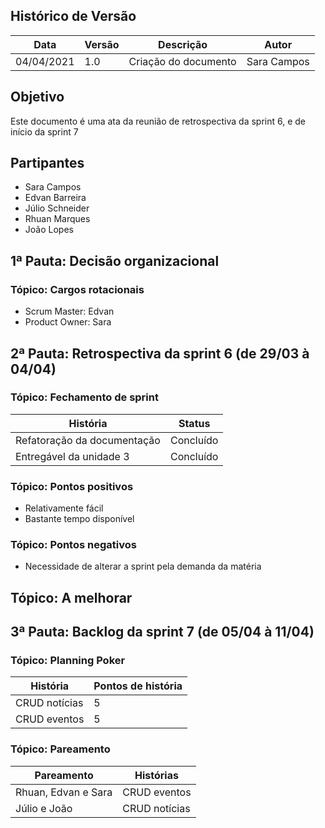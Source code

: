 

## Histórico de Versão

| Data | Versão | Descrição | Autor |
|--------|-----------|---------------|---------|
| 04/04/2021 | 1.0 | Criação do documento | Sara Campos |

## Objetivo

Este documento é uma ata da reunião de retrospectiva da sprint 6, e de início da sprint 7

## Partipantes

* Sara Campos
* Edvan Barreira
* Júlio Schneider
* Rhuan Marques
* João Lopes

## 1ª Pauta: Decisão organizacional

### Tópico: Cargos rotacionais

* Scrum Master: Edvan
* Product Owner: Sara


## 2ª Pauta: Retrospectiva da sprint 6 (de 29/03 à 04/04)

### Tópico: Fechamento de sprint

| História | Status |
|--|--|
| Refatoração da documentação | Concluído |
| Entregável da unidade 3 | Concluído |

### Tópico: Pontos positivos

* Relativamente fácil
* Bastante tempo disponível 

### Tópico: Pontos negativos

* Necessidade de alterar a sprint pela demanda da matéria

## Tópico: A melhorar


## 3ª Pauta: Backlog da sprint 7 (de 05/04 à 11/04)

### Tópico: Planning Poker

| História | Pontos de história |
|--|--|
| CRUD notícias | 5 |
| CRUD eventos | 5 |


### Tópico: Pareamento

| Pareamento | Histórias |
|--|--|
| Rhuan, Edvan e Sara | CRUD eventos |
| Júlio e João | CRUD notícias |